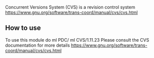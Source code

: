 Concurrent Versions System (CVS) is a revision control system
https://www.gnu.org/software/trans-coord/manual/cvs/cvs.html


## How to use

To use this module do
ml PDC/<version>
ml CVS/1.11.23
Please consult the CVS documentation for more details
https://www.gnu.org/software/trans-coord/manual/cvs/cvs.html
